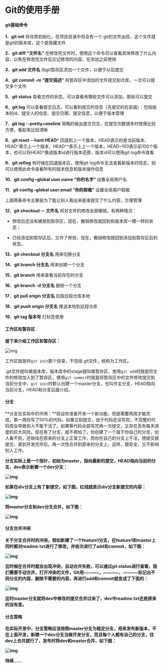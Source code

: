 # Git的使用手册

####  git基础命令

**1**、**git init**  将仓库初始化，在项目目录中将会有一个.git的文件出现，这个文件就是git的版本库，这个是隐藏文件

**2**、**git diff “文件名”**   在修改完文件时，使用这个命令可以查看具体修改了什么内容，以免在修改完文件后忘记修改的内容，在添加之前使用

**3**、**git add 文件名**  向git暂存区添加一个文件，以便于以后提交

**4**、**git commit -m “提交描述”**   将暂存区中添加的文件提交到仓库，一次可以提交多个文件

**5**、**git status**    查看文件的状态，可以查看有哪些文件可以添加，那些可以提交

**6**、**git log**   可以查看提交日志，可以看到提交的信息（先提交的在前面）：包括版本的id、提交人的信息、提交日期、提交信息，以便于版本管理

**7**、**git log --pretty=oneline**  简略的输出提交日志，在提交次数很多时使用比较方便，看起来比较清晰

**8**、**git reset --hard HEAD^**    回退到上一个版本，HEAD表示的是当前版本，HEAD^表示上一个版本，HEAD^^表示上上一个版本，HEAD~100表示前100个版本，也可以将HEAD^换成版本id进行版本还原，版本id可以使用git log命令查看

**9**、**git reflog**    有时候在回退版本后，使用git log命令无法查看新版本的信息，则可以使用此命令查看所有的版本信息和版本操作信息

**10**、**git config –global user.name “你的名字”**  设置全局用户名

**11**、**git config –global user.email “你的邮箱”**   设置全局用户邮箱

上面两条命令主要是为了能让别人看出来是谁提交了什么内容，方便管理

**12**、**git checkout -- 文件名**     将对文件的修改全部撤销，有两种情况：

-  修改后还没有被放到暂存区，现在，撤销修改就回到和版本库一模一样的状态；

-  已经添加到暂存区后，又作了修改，现在，撤销修改就回到添加到暂存区后的状态。

**13**、**git checkout 分支名**   用来切换分支

**14**、**git branch 分支名**   用来创建一个分支

**15**、**git branch**   用来查看当前存在的分支

**16**、**git branch -d 分支名**  删除一个分支

**17**、**git pull origin 分支名**   拉取远程仓库本地

**18**、**git push origin 分支名**   推送本地到远程仓库

**19**、**git tag 版本号**   打标签使用

####  工作区和暂存区

**接下来介绍工作区和暂存区：**

![img](https://raw.githubusercontent.com/waterflowers/images/master/study-doc/git/1.jpg)

工作区就是你`git init`那个目录，不包括.git文件，统称为工作区。

.git文件就叫做版本库，版本库中的stage就叫做暂存区，使用`git add`时就是将文件的修改加入到了暂存区，使用`git commit`时就是将暂存区中的文件修改提交到当前分支中，`git init`时默认创建一个master分支，也叫作主分支，HEAD指向当前分支，HEAD和分支后面介绍。

#### 分支

**分支在实际中的作用：**假设你准备开发一个新功能，但是需要两周才能完成，第一周你写了50%的代码，如果立刻提交，由于代码还没写完，不完整的代码库会导致别人不能干活了。如果等代码全部写完再一次提交，又存在丢失每天进度的巨大风险。现在有了分支，就不用怕了。你创建了一个属于你自己的分支，别人看不到，还继续在原来的分支上正常工作，而你在自己的分支上干活，想提交就提交，直到开发完毕后，再一次性合并到原来的分支上，这样，既安全，又不影响别人工作。

**分支实际上是一个指针，初始为master，指向最新的提交，HEAD指向当前的分支，dev表示新建一个dev分支：**

**![img](https://raw.githubusercontent.com/waterflowers/images/master/study-doc/git/2.png)**

**如果在div分支上有了新提交，如下图，红线就表示div分支新提交的内容：**

**![img](https://raw.githubusercontent.com/waterflowers/images/master/study-doc/git/3.png)**

**将master分支和dev分支合并，如下图：**

**![img](<https://raw.githubusercontent.com/waterflowers/images/master/study-doc/git/4.png>)**

#### 分支合并冲突

**关于分支合并时的冲突，假如新建了一个feature1分支，在feature1和master上同时都对readme.txt进行了修改，并依次进行了add和commit，如下图：**

**![img](https://raw.githubusercontent.com/waterflowers/images/master/study-doc/git/5.png)**

**这时候在合并时就会出现冲突，自动合并失败，可以通过git status进行查看，我们需要手动合并，打开冲突的文件，Git用**`<<<<<<<`**，**`=======`**，**`>>>>>>>`**标记出不同分支的内容，删除不需要的内容，再进行add和commit就变成了下面的：**

**![img](https://raw.githubusercontent.com/waterflowers/images/master/study-doc/git/6.png)**

**这时master分支就将dev中修改的提交合并过来了，dev中readme.txt还是原来的没有变。**

#### 分支策略

**在实际开发中，分支策略应该按照master分支为稳定分支，用来发布新版本，不在上面开发，新建一个dev分支当做开发分支，而且每个人都有自己的分支，往dev上合并就行了，发布时将dev和master合并，如下图：**

**![img](https://raw.githubusercontent.com/waterflowers/images/master/study-doc/git/7.png)**



 

 

**待续……**

 